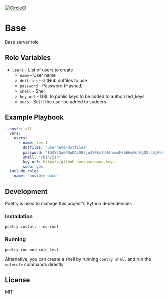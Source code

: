 [![CircleCI](https://circleci.com/gh/mtpettyp/ansible-base.svg?style=svg)](https://circleci.com/gh/mtpettyp/ansible-base)



Base
====

Base server role


Role Variables
--------------

* `users` - List of users to create
    * `name` - User name
    * `dotfiles` - GitHub dotfiles to use
    * `password` - Password (Hashed)
    * `shell` - Shell
    * `key_url` - URL to public keys to be added to authorized_keys
    * `sudo` - Set if the user be added to sudoers


Example Playbook
----------------

```yaml
- hosts: all
  vars:
    users:
      - name: test1
        dotfiles: "username/dotfiles"
        password: "$5$YlQw6PQuKAiSBljo$8Fkm3Ud4rmwaM7bE6mNsf6gOSrddjFUKGJw.j80fOU8"
        shell: "/bin/zsh"
        key_url: https://github.com/username.keys
        sudo: yes
  include_role:
    name: "ansible-base"
```


Development
-----------

Poetry is used to manage this project's Python dependencies

### Installation
`poetry install --no-root`

### Running
`poetry run molecule test`

Alternative, you can create a shell by running `poetry shell` and run the `molecule` commands directly



License
-------

MIT

